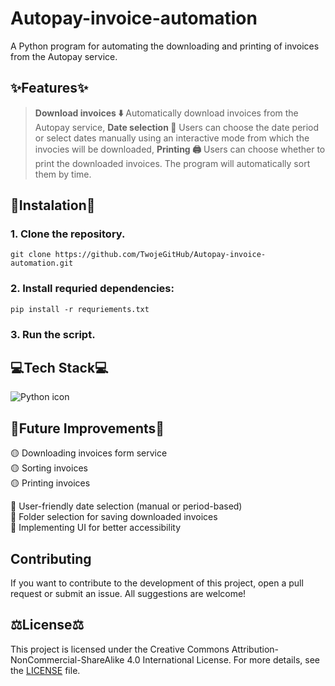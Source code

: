 # Autopay-invoice-automation
A Python program for automating the downloading and printing of invoices from the Autopay service.

## ✨Features✨
  > **Download invoices ⬇️** Automatically download invoices from the Autopay service,
  > **Date selection 📅** Users can choose the date period or select dates manually using an interactive mode from which the invocies will be downloaded,
  > **Printing 🖨️** Users can choose whether to print the downloaded invoices. The program will automatically sort them by time.

## 💾Instalation💾
### 1. Clone the repository.
```
git clone https://github.com/TwojeGitHub/Autopay-invoice-automation.git
```
### 2. Install requried dependencies:
```
pip install -r requriements.txt
```
### 3. Run the script.

## 💻Tech Stack💻
![Python icon](https://cdn3.iconfinder.com/data/icons/logos-and-brands-adobe/512/267_Python-512.png)

## 🔮Future Improvements🔮
  🟡 Downloading invoices form service  
  🟡 Sorting invoices  
  🟡 Printing invoices  
  
  🔴 User-friendly date selection (manual or period-based)  
  🔴 Folder selection for saving downloaded invoices  
  🔴 Implementing UI for better accessibility  

## Contributing
If you want to contribute to the development of this project, open a pull request or submit an issue. All suggestions are welcome!

## ⚖️License⚖️ 
This project is licensed under the Creative Commons Attribution-NonCommercial-ShareAlike 4.0 International License. For more details, see the [LICENSE](https://github.com/NeuroWombat/Autopay-invoice-automation?tab=License-1-ov-file) file.
